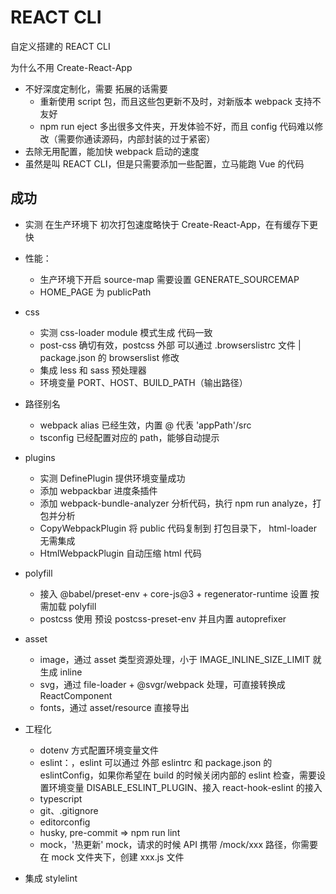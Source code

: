 # REACT CLI

自定义搭建的 REACT CLI

为什么不用 Create-React-App

- 不好深度定制化，需要 拓展的话需要
  - 重新使用 script 包，而且这些包更新不及时，对新版本 webpack 支持不友好
  - npm run eject 多出很多文件夹，开发体验不好，而且 config 代码难以修改（需要你通读源码，内部封装的过于紧密）
- 去除无用配置，能加快 webpack 启动的速度
- 虽然是叫 REACT CLI，但是只需要添加一些配置，立马能跑 Vue 的代码

## 成功

- 实测 在生产环境下 初次打包速度略快于 Create-React-App，在有缓存下更快
- 性能：

  - 生产环境下开启 source-map 需要设置 GENERATE_SOURCEMAP
  - HOME_PAGE 为 publicPath

- css

  - 实测 css-loader module 模式生成 代码一致
  - post-css 确切有效，postcss 外部 可以通过 .browserslistrc 文件 | package.json 的 browserslist 修改
  - 集成 less 和 sass 预处理器
  - 环境变量 PORT、HOST、BUILD_PATH（输出路径）

- 路径别名

  - webpack alias 已经生效，内置 @ 代表 'appPath'/src
  - tsconfig 已经配置对应的 path，能够自动提示

- plugins

  - 实测 DefinePlugin 提供环境变量成功
  - 添加 webpackbar 进度条插件
  - 添加 webpack-bundle-analyzer 分析代码，执行 npm run analyze，打包并分析
  - CopyWebpackPlugin 将 public 代码复制到 打包目录下， html-loader 无需集成
  - HtmlWebpackPlugin 自动压缩 html 代码

- polyfill

  - 接入 @babel/preset-env + core-js@3 + regenerator-runtime 设置 按需加载 polyfill
  - postcss 使用 预设 postcss-preset-env 并且内置 autoprefixer

- asset

  - image，通过 asset 类型资源处理，小于 IMAGE_INLINE_SIZE_LIMIT 就生成 inline
  - svg，通过 file-loader + @svgr/webpack 处理，可直接转换成 ReactComponent
  - fonts，通过 asset/resource 直接导出

- 工程化
  - dotenv 方式配置环境变量文件
  - eslint：，eslint 可以通过 外部 eslintrc 和 package.json 的 eslintConfig，如果你希望在 build 的时候关闭内部的 eslint 检查，需要设置环境变量 DISABLE_ESLINT_PLUGIN、接入 react-hook-eslint 的接入
  - typescript
  - git、.gitignore
  - editorconfig
  - husky, pre-commit => npm run lint
  - mock，'热更新' mock，请求的时候 API 携带 /mock/xxx 路径，你需要在 mock 文件夹下，创建 xxx.js 文件
- 集成 stylelint
